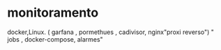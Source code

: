 # monitoramento
docker,Linux. ( garfana , pormethues , cadivisor, nginx"proxi reverso") " jobs , docker-compose, alarmes"
